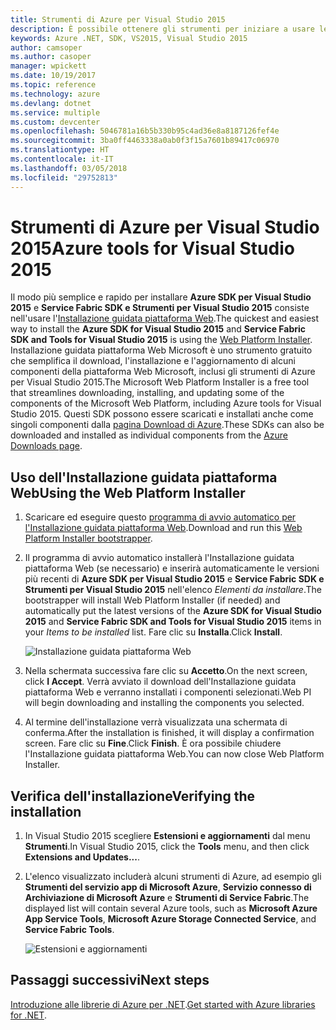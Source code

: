 ```yaml
---
title: Strumenti di Azure per Visual Studio 2015
description: È possibile ottenere gli strumenti per iniziare a usare le librerie .NET di Azure da Visual Studio 2015.
keywords: Azure .NET, SDK, VS2015, Visual Studio 2015
author: camsoper
ms.author: casoper
manager: wpickett
ms.date: 10/19/2017
ms.topic: reference
ms.technology: azure
ms.devlang: dotnet
ms.service: multiple
ms.custom: devcenter
ms.openlocfilehash: 5046781a16b5b330b95c4ad36e8a8187126fef4e
ms.sourcegitcommit: 3ba0ff4463338a0ab0f3f15a7601b89417c06970
ms.translationtype: HT
ms.contentlocale: it-IT
ms.lasthandoff: 03/05/2018
ms.locfileid: "29752813"
---
```

# <a name="azure-tools-for-visual-studio-2015"></a><span data-ttu-id="e2e46-104">Strumenti di Azure per Visual Studio 2015</span><span class="sxs-lookup"><span data-stu-id="e2e46-104">Azure tools for Visual Studio 2015</span></span>

<span data-ttu-id="e2e46-105">Il modo più semplice e rapido per installare **Azure SDK per Visual Studio 2015** e **Service Fabric SDK e Strumenti per Visual Studio 2015** consiste nell'usare l'[Installazione guidata piattaforma Web](https://www.microsoft.com/web/downloads/platform.aspx).</span><span class="sxs-lookup"><span data-stu-id="e2e46-105">The quickest and easiest way to install the **Azure SDK for Visual Studio 2015** and **Service Fabric SDK and Tools for Visual Studio 2015** is using the [Web Platform Installer](https://www.microsoft.com/web/downloads/platform.aspx).</span></span>  <span data-ttu-id="e2e46-106">Installazione guidata piattaforma Web Microsoft è uno strumento gratuito che semplifica il download, l'installazione e l'aggiornamento di alcuni componenti della piattaforma Web Microsoft, inclusi gli strumenti di Azure per Visual Studio 2015.</span><span class="sxs-lookup"><span data-stu-id="e2e46-106">The Microsoft Web Platform Installer is a free tool that streamlines downloading, installing, and updating some of the components of the Microsoft Web Platform, including Azure tools for Visual Studio 2015.</span></span>  <span data-ttu-id="e2e46-107">Questi SDK possono essere scaricati e installati anche come singoli componenti dalla [pagina Download di Azure](https://azure.microsoft.com/downloads/).</span><span class="sxs-lookup"><span data-stu-id="e2e46-107">These SDKs can also be downloaded and installed as individual components from the [Azure Downloads page](https://azure.microsoft.com/downloads/).</span></span> 

## <a name="using-the-web-platform-installer"></a><span data-ttu-id="e2e46-108">Uso dell'Installazione guidata piattaforma Web</span><span class="sxs-lookup"><span data-stu-id="e2e46-108">Using the Web Platform Installer</span></span>

1. <span data-ttu-id="e2e46-109">Scaricare ed eseguire questo [programma di avvio automatico per l'Installazione guidata piattaforma Web](https://www.microsoft.com/web/handlers/webpi.ashx?command=getinstallerredirect&appid=VWDOrVs2015AzurePack;MicrosoftAzure-ServiceFabric-VS2015).</span><span class="sxs-lookup"><span data-stu-id="e2e46-109">Download and run this [Web Platform Installer bootstrapper](https://www.microsoft.com/web/handlers/webpi.ashx?command=getinstallerredirect&appid=VWDOrVs2015AzurePack;MicrosoftAzure-ServiceFabric-VS2015).</span></span>  

2. <span data-ttu-id="e2e46-110">Il programma di avvio automatico installerà l'Installazione guidata piattaforma Web (se necessario) e inserirà automaticamente le versioni più recenti di **Azure SDK per Visual Studio 2015** e **Service Fabric SDK e Strumenti per Visual Studio 2015** nell'elenco *Elementi da installare*.</span><span class="sxs-lookup"><span data-stu-id="e2e46-110">The bootstrapper will install Web Platform Installer (if needed) and automatically put the latest versions of the  **Azure SDK for Visual Studio 2015** and **Service Fabric SDK and Tools for Visual Studio 2015** items in your *Items to be installed* list.</span></span>  <span data-ttu-id="e2e46-111">Fare clic su **Installa**.</span><span class="sxs-lookup"><span data-stu-id="e2e46-111">Click **Install**.</span></span>

    ![Installazione guidata piattaforma Web](media/dotnet-sdk-vs2015-install/webpi.png)

3. <span data-ttu-id="e2e46-113">Nella schermata successiva fare clic su **Accetto**.</span><span class="sxs-lookup"><span data-stu-id="e2e46-113">On the next screen, click **I Accept**.</span></span>  <span data-ttu-id="e2e46-114">Verrà avviato il download dell'Installazione guidata piattaforma Web e verranno installati i componenti selezionati.</span><span class="sxs-lookup"><span data-stu-id="e2e46-114">Web PI will begin downloading and installing the components you selected.</span></span>

4. <span data-ttu-id="e2e46-115">Al termine dell'installazione verrà visualizzata una schermata di conferma.</span><span class="sxs-lookup"><span data-stu-id="e2e46-115">After the installation is finished, it will display a confirmation screen.</span></span>  <span data-ttu-id="e2e46-116">Fare clic su **Fine**.</span><span class="sxs-lookup"><span data-stu-id="e2e46-116">Click **Finish**.</span></span>  <span data-ttu-id="e2e46-117">È ora possibile chiudere l'Installazione guidata piattaforma Web.</span><span class="sxs-lookup"><span data-stu-id="e2e46-117">You can now close Web Platform Installer.</span></span>

## <a name="verifying-the-installation"></a><span data-ttu-id="e2e46-118">Verifica dell'installazione</span><span class="sxs-lookup"><span data-stu-id="e2e46-118">Verifying the installation</span></span>

1. <span data-ttu-id="e2e46-119">In Visual Studio 2015 scegliere **Estensioni e aggiornamenti** dal menu **Strumenti**.</span><span class="sxs-lookup"><span data-stu-id="e2e46-119">In Visual Studio 2015, click the **Tools** menu, and then click **Extensions and Updates...**.</span></span>

2. <span data-ttu-id="e2e46-120">L'elenco visualizzato includerà alcuni strumenti di Azure, ad esempio gli **Strumenti del servizio app di Microsoft Azure**, **Servizio connesso di Archiviazione di Microsoft Azure** e **Strumenti di Service Fabric**.</span><span class="sxs-lookup"><span data-stu-id="e2e46-120">The displayed list will contain several Azure tools, such as **Microsoft Azure App Service Tools**, **Microsoft Azure Storage Connected Service**, and **Service Fabric Tools**.</span></span>

    ![Estensioni e aggiornamenti](media\dotnet-sdk-vs2015-install\ext-tools.png)

## <a name="next-steps"></a><span data-ttu-id="e2e46-122">Passaggi successivi</span><span class="sxs-lookup"><span data-stu-id="e2e46-122">Next steps</span></span>

<span data-ttu-id="e2e46-123">[Introduzione alle librerie di Azure per .NET](dotnet-sdk-azure-get-started.md).</span><span class="sxs-lookup"><span data-stu-id="e2e46-123">[Get started with Azure libraries for .NET](dotnet-sdk-azure-get-started.md).</span></span>

